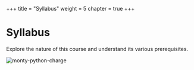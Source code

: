 +++
title = "Syllabus"
weight = 5
chapter = true
+++

# Syllabus

Explore the nature of this course and understand its various prerequisites.

![monty-python-charge](https://media.giphy.com/media/oGOW75SleZPR6/giphy.gif)
